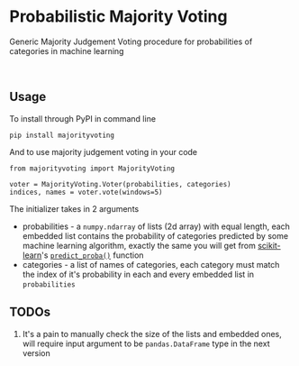 # Probabilistic Majority Voting
Generic Majority Judgement Voting procedure for probabilities of categories in machine learning

<br>

## Usage
To install through PyPI in command line

    pip install majorityvoting

And to use majority judgement voting in your code

    from majorityvoting import MajorityVoting

    voter = MajorityVoting.Voter(probabilities, categories)
    indices, names = voter.vote(windows=5)

The initializer takes in 2 arguments
* probabilities - a `numpy.ndarray` of lists (2d array) with equal length, each embedded list contains the probability of categories predicted by some machine learning algorithm, exactly the same you will get from [scikit-learn](http://scikit-learn.org/stable/)'s [`predict_proba()`](http://scikit-learn.org/stable/modules/generated/sklearn.linear_model.LogisticRegression.html#sklearn.linear_model.LogisticRegression.predict_proba) function
* categories - a list of names of categories, each category must match the index of it's probability in each and every embedded list in `probabilities`

## TODOs
1. It's a pain to manually check the size of the lists and embedded ones, will require input argument to be `pandas.DataFrame` type in the next version
